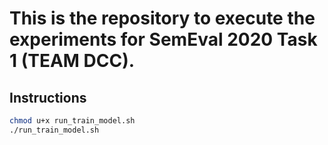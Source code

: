# This is the repository to execute the experiments for SemEval 2020 Task 1 (TEAM DCC).

## Instructions

```bash
chmod u+x run_train_model.sh
./run_train_model.sh
```



